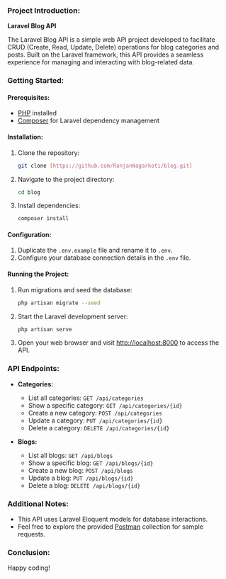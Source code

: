 ### Project Introduction:

**Laravel Blog API**

The Laravel Blog API is a simple web API project developed to facilitate CRUD (Create, Read, Update, Delete) operations for blog categories and posts. Built on the Laravel framework, this API provides a seamless experience for managing and interacting with blog-related data.

### Getting Started:

#### Prerequisites:

- [PHP](https://www.php.net/) installed
- [Composer](https://getcomposer.org/) for Laravel dependency management

#### Installation:

1. Clone the repository:

    ```bash
    git clone [https://github.com/RanjanNagarkoti/blog.git]
    ```

2. Navigate to the project directory:

    ```bash
    cd blog
    ```

3. Install dependencies:

    ```bash
    composer install
    ```

#### Configuration:

1. Duplicate the `.env.example` file and rename it to `.env`.
2. Configure your database connection details in the `.env` file.

#### Running the Project:

1. Run migrations and seed the database:

    ```bash
    php artisan migrate --seed
    ```

2. Start the Laravel development server:

    ```bash
    php artisan serve
    ```

3. Open your web browser and visit [http://localhost:8000](http://localhost:8000) to access the API.

### API Endpoints:

- **Categories:**
  - List all categories: `GET /api/categories`
  - Show a specific category: `GET /api/categories/{id}`
  - Create a new category: `POST /api/categories`
  - Update a category: `PUT /api/categories/{id}`
  - Delete a category: `DELETE /api/categories/{id}`

- **Blogs:**
  - List all blogs: `GET /api/blogs`
  - Show a specific blog: `GET /api/blogs/{id}`
  - Create a new blog: `POST /api/blogs`
  - Update a blog: `PUT /api/blogs/{id}`
  - Delete a blog: `DELETE /api/blogs/{id}`

### Additional Notes:

- This API uses Laravel Eloquent models for database interactions.
- Feel free to explore the provided [Postman](https://www.postman.com/) collection for sample requests.

### Conclusion:

Happy coding!